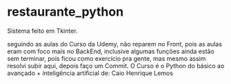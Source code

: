 # restaurante_python

Sistema feito em Tkinter.

seguindo as aulas do Curso da Udemy,
não reparem no Front, pois as aulas eram com foco mais no BackEnd,
inclusive algumas funções ainda estão sem terminar,
pois ficou como exercício pra gente,
mas mesmo assim resolvi subir aqui, depois faço um Commit.
O Curso é o Python do básico ao avançado + inteligência artificial
de: Caio Henrique Lemos
